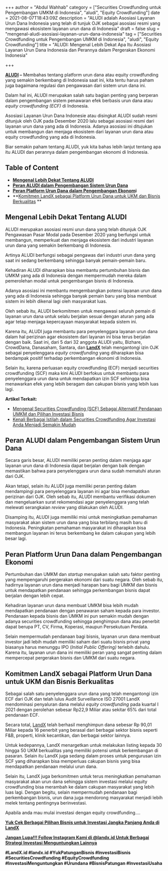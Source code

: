 +++
author = "Abdul Wahhab"
category = ["Securities Crowdfunding untuk Pengembangan UMKM di Indonesia", "aludi", "Equity Crowdfunding"]
date = 2021-08-07T18:43:09Z
description = "ALUDI adalah Asosiasi Layanan Urun Dana Indonesia yang telah di tunjuk OJK sebagai asosiasi resmi yang mengawasi ekosistem layanan urun dana di Indonesia"
draft = false
slug = "mengenal-aludi-asosiasi-layanan-urun-dana-indonesia"
tag = ["Securities Crowdfunding untuk Pengembangan UMKM di Indonesia", "aludi", "Equity Crowdfunding"]
title = "ALUDI: Mengenal Lebih Dekat Apa Itu Asosiasi Layanan Urun Dana Indonesia dan Perannya dalam Pergerakan Ekonomi Indonesia"

+++


**[ALUDI](https://landx.id/) –** Membahas tentang platform urun dana atau equity crowdfunding yang semakin berkembang di Indonesia saat ini, kita tentu harus paham juga bagaimana regulasi dan pengawasan dari sistem urun dana ini.

Dalam hal ini, ALUDI merupakan salah satu bagian penting yang berperan dalam pengembangan sistem penawaran efek berbasis urun dana atau _equity crowdfunding (ECF)_ di Indonesia.

Asosiasi Layanan Urun Dana Indonesie atau disingkat ALUDI sudah resmi ditunjuk oleh OJK pada Desember 2020 lalu sebagai asosiasi resmi dari layanan urun dana yang ada di Indonesia. Adanya asosiasi ini ditujukan untuk membangun dan menjaga ekosistem dari layanan urun dana atau equity crowdfunding yang ada di Indonesia.

Biar semakin paham tentang ALUDI, yuk kita bahas lebih lanjut tentang apa itu ALUDI dan perannya dalam pengembangan ekonomi di Indonesia.

## Table of Content

* [**Mengenal Lebih Dekat Tentang ALUDI**](#mengenal-lebih-dekat-tentang-aludi)
* **[Peran ALUDI dalam Pengembangan Sistem Urun Dana](#peran-aludi-dalam-pengembangan-sistem-urun-dana)**
* **[Peran Platform Urun Dana dalam Pengembangan Ekonom](#peran-platform-urun-dana-dalam-pengembangan-ekonomi)i**
* **[Komitmen LandX sebagai Platform Urun Dana untuk UKM dan Bisnis Berkualitas](#komitmen-landx-sebagai-platform-urun-dana-untuk-ukm-dan-bisnis-berkualitas) **

## Mengenal Lebih Dekat Tentang ALUDI

ALUDI merupakan asosiasi resmi urun dana yang telah ditunjuk OJK Pengawasan Pasar Modal pada Desember 2020 yang berfungsi untuk membangun, memperkuat dan menjaga ekosistem dari industri layanan urun dana yang semakin berkembang di Indonesia.

Artinya ALUDI berfungsi sebagai pengawas dari industri urun dana yang saat ini sedang berkembang sehingga banyak pemain-pemain baru.

Kehadiran ALUDI diharapkan bisa membantu pertumbuhan bisnis dan UMKM yang ada di Indonesia dengan mempermudah mereka dalam pemerolehan modal untuk pengembangan bisnis di Indonesia.

Adanya asosiasi ini membantu mengembangkan potensi layanan urun dana yang ada di Indonesia sehingga banyak pemain baru yang bisa membuat sistem ini lebih dikenal lagi oleh masyarakat luas.

Oleh sebab itu, ALUDI berkomitmen untuk mengawasi seluruh pemain di layanan urun dana untuk selalu berjalan sesuai dengan aturan yang ada agar tetap menjaga kepercayaan masyarakat kepada sistem ini.

Karena itu, ALUDI juga membantu para penyelenggara layanan urun dana dalam hal perizinan agar ekosistem dari layanan ini bisa terus berjalan dengan baik. Saat ini, dari 5 dari 32 anggota ALUDI yaitu, Bizhare, CrowdDana, Danasaham, Santara, dan **[LandX](https://landx.id/)** telah mengantongi izin OJK sebagai penyelenggara _equity crowdfunding_ yang diharapkan bisa berdampak positif terhadap perkembangan ekonomi di Indonesia.

Selain itu, karena perluasan equity crowdfunding (ECF) menjadi  securities crowdfunding (SCF) maka kini ALUDI berfokus untuk membantu para penyelenggara urun dana untuk mendapatkan izin SCF sehingga bisa menawarkan efek yang lebih beragam dan cakupan bisnis yang lebih luas lagi.

**Artikel Terkait:**

* [Mengenal Securities Crowdfunding (SCF) Sebagai Alternatif Pendanaan UMKM dan Pilihan Investasi Bisnis](https://landx.id/blog/securities-crowdfunding-dan-equity-crowdfunding/)
* [Kenali Berbagai Istilah dalam Securities Crowdfunding Agar Investasi Anda Menjadi Semakin Mudah](https://landx.id/blog/tag/equity-crowdfunding/)

## Peran ALUDI dalam Pengembangan Sistem Urun Dana

Secara garis besar, ALUDI memiliki peran penting dalam menjaga agar layanan urun dana di Indonesia dapat berjalan dengan baik dengan memastikan bahwa para penyelenggara urun dana sudah mematuhi aturan dari OJK.

Akan tetapi, selain itu ALUDI juga memiliki peran penting dalam mendampingi para penyelenggara layanan ini agar bisa mendapatkan perizinan dari OJK. Oleh sebab itu, ALUDI membantu verifikasi dokumen dan mengeluarkan surat rekomendasi agar penyelenggara yang telah melewati serangkaian _review_ yang dilakukan oleh ALUDI.

Disamping itu, ALUDI juga memiliki misi untuk meningkatkan pemahaman masyarakat akan sistem urun dana yang bisa terbilang masih baru di Indonesia. Peningkatan pemahaman masyarakat ini diharapkan bisa membangun layanan ini terus berkembang ke dalam cakupan yang lebih besar lagi.

## Peran Platform Urun Dana dalam Pengembangan Ekonomi

Pertumbuhan dan UMKM dan _startup_ merupakan salah satu faktor penting yang mempengaruhi pergerakan ekonomi dari suatu negara. Oleh sebab itu, hadirnya layanan urun dana menjadi harapan baru bagi UMKM dan bisnis untuk mendapatkan pendanaan sehingga perkembangan bisnis dapat berjalan dengan lebih cepat.

Kehadiran layanan urun dana membuat UMKM bisa lebih mudah mendapatkan pendanaan dengan penawaran saham kepada para investor. Pendanaan kepada bisnis dan UMKM ini pun semakin mudah dengan adanya securities crowdfunding sehingga penghimpun dana atau penerbit dapat berupa PT, CV, Firma, Koperasi, maupun Persekutuan Perdata.

Selain mempermudah pendanaan bagi bisnis, layanan urun dana membuat investor jadi lebih mudah memiliki saham dari suatu bisnis privat yang biasanya harus menunggu IPO (_Initial Public Offering)_ terlebih dahulu. Karena itu, layanan urun dana ini memiliki peran yang sangat penting dalam mempercepat pergerakan bisnis dan UMKM dari suatu negara.

## Komitmen LandX sebagai Platform Urun Dana untuk UKM dan Bisnis Berkualitas

Sebagai salah satu penyelenggara urun dana yang telah mengantongi izin ECF dari OJK dan telah lulus Audit Surveillance ISO 27001 LandX mendominasi penyaluran dana melalui _equity crowdfunding_ pada kuartal I 2021 dengan perolehan sebesar Rp22,9 Miliar atau sekitar 65% dari total pendanaan ECF.

Secara total, [LandX](https://landx.id/) telah berhasil menghimpun dana sebesar Rp 90,01 Miliar kepada 16 penerbit yang berasal dari berbagai sektor bisnis seperti F&B, properti, klinik kecantikan, dan berbagai sektor lainnya.

Untuk kedepannya, LandX menargetkan untuk melakukan listing kepada 30 hingga 50 UKM berkualitas yang memiliki potensi untuk berkembangan di pasaran. Selain itu LandX juga sedang dalam proses untuk pengurusan izin SCF yang diharapkan bisa memperluas cakupan bisnis yang bisa mendapatkan pendanaan melalui urun dana.

Selain itu, LandX juga berkomitmen untuk terus meningkatkan pemahaman masyarakat akan  urun dana sehingga sistem investasi melalui equity crowdfunding bisa merambah ke dalam cakupan masyarakat yang lebih luas lagi. Dengan begitu, selain mempermudah pendanaan bagi perkembangan bisnis, urun dana juga mendorong masyarakat menjadi lebih melek tentang pentingnya berinvestasi.

Apabila anda mau mulai investasi dengan equity crowdfunding….

**[Yuk Cek Berbagai Pilihan Bisnis untuk Investasi Jangka Panjang Anda di LandX](https://landx.id/project/index.html)**

[**Jangan Lupa!!! Follow Instagram Kami di @landx.id Untuk Berbagai Strategi Investasi Menguntungkan Lainnya**](https://www.instagram.com/landx.id/?utm_medium=copy_link)

[**‌**](https://www.instagram.com/landx.id/?utm_medium=copy_link)**#LandX.id    #landx.id #YukPatunganBisnis    #InvestasiBisnis    #SecuritiesCrowdfunding #EquityCrowdfunding    #InvestasiMenguntungkan    #Urundana    #BisnisPatungan    #InvestasiUsaha**

